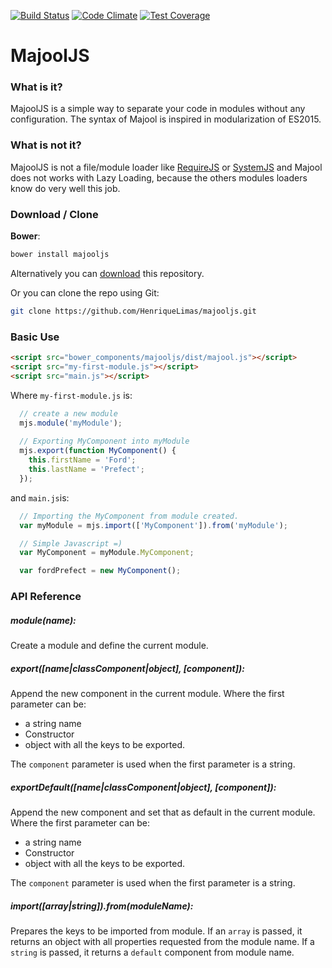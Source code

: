 [![Build Status](https://travis-ci.org/HenriqueLimas/majooljs.svg)](https://travis-ci.org/HenriqueLimas/majooljs) [![Code Climate](https://codeclimate.com/github/HenriqueLimas/majooljs/badges/gpa.svg)](https://codeclimate.com/github/HenriqueLimas/majooljs) [![Test Coverage](https://codeclimate.com/github/HenriqueLimas/majooljs/badges/coverage.svg)](https://codeclimate.com/github/HenriqueLimas/majooljs/coverage)

MajoolJS
========
### What is it?
MajoolJS is a simple way to separate your code in modules without any configuration.
The syntax of Majool is inspired in modularization of ES2015.

### What is not it?
MajoolJS is not a file/module loader like [RequireJS](http://requirejs.org/) or [SystemJS](https://github.com/systemjs/systemjs) and Majool does not works with
Lazy Loading, because the others modules loaders know do very well this job.

### Download / Clone
**Bower**:
```bash
bower install majooljs
```

Alternatively you can [download](https://github.com/HenriqueLimas/majooljs/archive/master.zip)
this repository.

Or you can clone the repo using Git:

```bash
git clone https://github.com/HenriqueLimas/majooljs.git
```

### Basic Use
```html
<script src="bower_components/majooljs/dist/majool.js"></script>
<script src="my-first-module.js"></script>
<script src="main.js"></script>
```
Where ```my-first-module.js``` is:

```javascript
  // create a new module
  mjs.module('myModule');
  
  // Exporting MyComponent into myModule
  mjs.export(function MyComponent() {
    this.firstName = 'Ford';
    this.lastName = 'Prefect';
  });
```

and ```main.js```is:

```javascript
  // Importing the MyComponent from module created.
  var myModule = mjs.import(['MyComponent']).from('myModule');

  // Simple Javascript =)
  var MyComponent = myModule.MyComponent;

  var fordPrefect = new MyComponent();
```

### API Reference

##### module(name):
Create a module and define the current module.
##### export([name|classComponent|object], [component]):
Append the new component in the current module. 
Where the first parameter can be:
  - a string name
  - Constructor
  - object with all the keys to be exported.

The ```component``` parameter is used when the first parameter is a string.

##### exportDefault([name|classComponent|object], [component]):
Append the new component and set that as default in the current module.
Where the first parameter can be:
  - a string name
  - Constructor
  - object with all the keys to be exported.

The ```component``` parameter is used when the first parameter is a string.

##### import([array|string]).from(moduleName):
Prepares the keys to be imported from module. 
If an ```array``` is passed, it returns an object with all properties requested from the module name.
If a ```string``` is passed, it returns a ```default``` component from module name.

